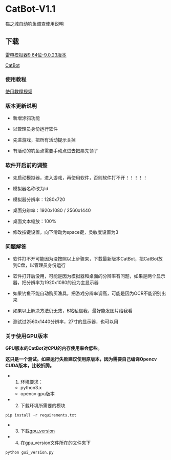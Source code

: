 # CatBot-V1.1

猫之城自动钓鱼调查使用说明

## 下载

[雷电模拟器9 64位-9.0.23版本](https://www.ldmnq.com/other/version-history-and-release-notes.html)

[CatBot](https://github.com/Lorpaves/CatCity-AutoFishing/releases)

### 使用教程

[使用教程视频](https://www.bilibili.com/video/BV1EV4y1T7iq/?spm_id_from=333.999.0.0&vd_source=823ee27acf1c9478547aa057f9d54e6c)

### 版本更新说明

- 新增涂鸦功能

- 以管理员身份运行软件

- 先进游戏，把所有活动提示关掉

- 有活动的钓鱼点需要手动点进去把票先领了

### 软件开启前的调整

- 先启动模拟器，进入游戏，再使用软件，否则软件打不开！！！！！

- 模拟器名称改为ld

- 模拟器分辨率：1280x720

- 桌面分辨率：1920x1080 / 2560x1440

- 桌面文本缩放：100%

- 修改按键设置，向下滑动为space键，灵敏度设置为3

### 问题解答

- 软件打不开可能因为没按照以上步骤来，下载最新版本CatBot，把CatBot放到C盘，以管理员身份运行

- 软件打开后没用，可能是因为模拟器和桌面的分辨率有问题，如果是两个显示器，把分辨率为1920x1080的设为主显示器

- 如果钓鱼不能自动购买渔具，把游戏分辨率调高，可能是因为OCR不能识别出来

- 如果以上解决方法仍无效，B站私信我，最好能发图片给我看

- 测试过2560x1440分辨率，27寸的显示器，也可以用

### 关于使用GPU版本

**GPU版本的CatBot对CPU的内存使用率会低些。**

**这只是一个测试。如果运行失败建议使用原版本，因为需要自己编译Opencv CUDA版本，比较折腾。**

- 1. 环境要求：
  - python3.x
  - opencv gpu版本

- 2. 下载环境所需要的模块

```shell
pip install -r requirements.txt
```

- 3. 下载[gpu_version](https://github.com/Lorpaves/CatCity-AutoFishing/blob/master/gpu_version.py)

- 4. 在gpu_version文件所在的文件夹下

```shell
python gui_version.py
```
